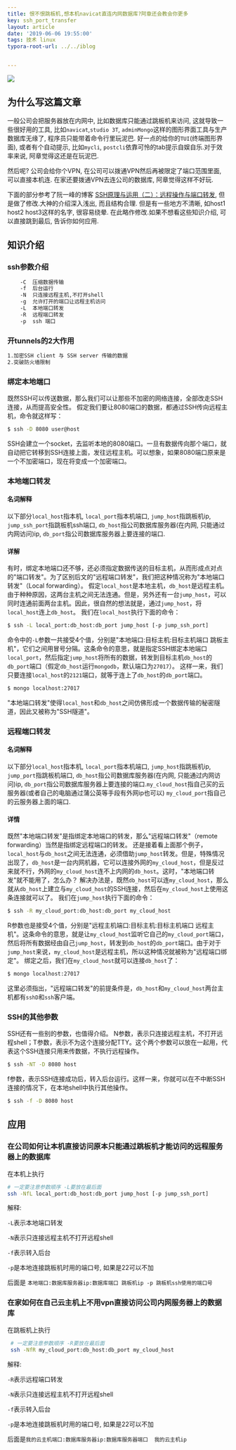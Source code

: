 ```yaml
---
title: 恨不恨跳板机,想本机navicat直连内网数据库?阿章还会教会你更多
key: ssh_port_transfer
layout: article
date: '2019-06-06 19:55:00'
tags: 技术 linux
typora-root-url: ../../iblog


---
```


![](http://psf4tlwcj.bkt.clouddn.com/img/20190606200306.png)

## 为什么写这篇文章

一般公司会把服务器放在内网中, 比如数据库只能通过跳板机来访问, 这就导致一些很好用的工具, 比如`navicat`,`studio 3T`, `adminMongo`这样的图形界面工具与生产数据库无缘了, 程序员只能带着命令行里玩泥巴. 好一点的给你的`TUI`(终端图形界面), 或者有个自动提示, 比如`mycli`, `postcli`依靠可怜的tab提示自娱自乐.对于效率来说, 阿章觉得这还是在玩泥巴.

然后呢? 公司会给你个VPN, 在公司可以拨通VPN然后再被限定了端口范围里面, 可以直接本机连. 在家还要拨通VPN去连公司的数据库, 阿章觉得这样不好玩.

下面的部分参考了阮一峰的博客 [SSH原理与运用（二）：远程操作与端口转发](http://www.ruanyifeng.com/blog/2011/12/ssh_port_forwarding.html),  但是做了修改.大神的介绍深入浅出, 而且结构合理. 但是有一些地方不清晰, 如host1  host2 host3这样的名字, 很容易绕晕. 在此略作修改.如果不想看这些知识介绍, 可以直接跳到最后, 告诉你如何应用.

## 知识介绍

### ssh参数介绍

```bash
    -C  压缩数据传输
    -f  后台运行
    -N  只连接远程主机,不打开shell
    -g  允许打开的端口让远程主机访问        
    -L  本地端口转发
    -R  远程端口转发
    -p  ssh 端口
```

### 开tunnels的2大作用

```bash
1.加密SSH client 与 SSH server 传输的数据
2.突破防火墙限制
```

### 绑定本地端口

既然SSH可以传送数据，那么我们可以让那些不加密的网络连接，全部改走SSH连接，从而提高安全性。 假定我们要让8080端口的数据，都通过SSH传向远程主机，命令就这样写：

```bash
$ ssh -D 8080 user@host
```

SSH会建立一个socket，去监听本地的8080端口。一旦有数据传向那个端口，就自动把它转移到SSH连接上面，发往远程主机。可以想象，如果8080端口原来是一个不加密端口，现在将变成一个加密端口。

### 本地端口转发

#### 名词解释

以下部分`local_host`指本机, `local_port`指本机端口, `jump_host`指跳板机ip, `jump_ssh_port`指跳板机ssh端口, `db_host`指公司数据库服务器(在内网, 只能通过内网访问)ip, `db_port`指公司数据库服务器上要连接的端口.

#### 详解

有时，绑定本地端口还不够，还必须指定数据传送的目标主机，从而形成点对点的"端口转发"。为了区别后文的"远程端口转发"，我们把这种情况称为"本地端口转发"（Local forwarding）。 假定`local_host`是本地主机，`db_host`是远程主机。由于种种原因，这两台主机之间无法连通。但是，另外还有一台`jump_host`，可以同时连通前面两台主机。因此，很自然的想法就是，通过`jump_host`，将`local_host`连上`db_host`。 我们在`local_host`执行下面的命令：

```bash
$ ssh -L local_port:db_host:db_port jump_host [-p jump_ssh_port]
```

命令中的`-L`参数一共接受4个值，分别是"本地端口:目标主机:目标主机端口  跳板主机"，它们之间用冒号分隔。这条命令的意思，就是指定SSH绑定本地端口`local_port`，然后指定`jump_host`将所有的数据，转发到目标主机`db_host`的`db_port`端口（假定`db_host`运行`mongodb`，默认端口为`27017`）。 这样一来，我们只要连接`local_host`的`2121`端口，就等于连上了`db_host`的`db_port`端口。

```bash
$ mongo localhost:27017
```

"本地端口转发"使得`local_host`和`db_host`之间仿佛形成一个数据传输的秘密隧道，因此又被称为"SSH隧道"。

### 远程端口转发

#### 名词解释

以下部分`local_host`指本机, `local_port`指本机端口, `jump_host`指跳板机ip, `jump_port`指跳板机端口, `db_host`指公司数据库服务器(在内网, 只能通过内网访问)ip, `db_port`指公司数据库服务器上要连接的端口.`my_cloud_host`指自己买的云服务器(或者自己的电脑通过蒲公英等手段有外网ip也可以) `my_cloud_port`指自己的云服务器上面的端口.

#### 详情

既然"本地端口转发"是指绑定本地端口的转发，那么"远程端口转发"（remote forwarding）当然是指绑定远程端口的转发。 还是接着看上面那个例子，`local_host`与`db_host`之间无法连通，必须借助`jump_host`转发。但是，特殊情况出现了，`db_host`是一台内网机器，它可以连接外网的`my_cloud_host`，但是反过来就不行，外网的`my_cloud_host`连不上内网的`db_host`。这时，"本地端口转发"就不能用了，怎么办？ 解决办法是，既然`db_host`可以连`my_cloud_host`，那么就从`db_host`上建立与`my_cloud_host`的SSH连接，然后在`my_cloud_host`上使用这条连接就可以了。 我们在`jump_host`执行下面的命令：

```bash
$ ssh -R my_cloud_port:db_host:db_port my_cloud_host
```

R参数也是接受4个值，分别是"远程主机端口:目标主机:目标主机端口 远程主机"。这条命令的意思，就是让`my_cloud_host`监听它自己的`my_cloud_port`端口，然后将所有数据经由自己`jump_host`，转发到`db_host`的`db_port`端口。由于对于`jump_host`来说，`my_cloud_host`是远程主机，所以这种情况就被称为"远程端口绑定"。 绑定之后，我们在`my_cloud_host`就可以连接`db_host`了：

```bash
$ mongo localhost:27017
```

这里必须指出，"远程端口转发"的前提条件是，`db_host`和`my_cloud_host`两台主机都有`sshD`和`ssh`客户端。

### SSH的其他参数

SSH还有一些别的参数，也值得介绍。 N参数，表示只连接远程主机，不打开远程shell；T参数，表示不为这个连接分配TTY。这个两个参数可以放在一起用，代表这个SSH连接只用来传数据，不执行远程操作。

```bash
$ ssh -NT -D 8080 host
```

f参数，表示SSH连接成功后，转入后台运行。这样一来，你就可以在不中断SSH连接的情况下，在本地shell中执行其他操作。

```bash
$ ssh -f -D 8080 host
```

## 应用

### 在公司如何让本机直接访问原本只能通过跳板机才能访问的远程服务器上的数据库

在本机上执行

```bash
# 一定要注意参数顺序 -L要放在最后面
ssh -NfL local_port:db_host:db_port jump_host [-p jump_ssh_port]
```

解释:

`-L`表示本地端口转发 

`-N`表示只连接远程主机不打开远程shell

 `-f`表示转入后台

 `-p`是本地连接跳板机时用的端口号, 如果是22可以不加

后面是 `本地端口:数据库服务器ip:数据库端口 跳板机ip -p 跳板机ssh使用的端口号`

### 在家如何在自己云主机上不用vpn直接访问公司内网服务器上的数据库

在跳板机上执行

```bash
 # 一定要注意参数顺序 -R要放在最后面
 ssh -NfR my_cloud_port:db_host:db_port my_cloud_host
```

解释:

`-R`表示远程端口转发 

`-N`表示只连接远程主机不打开远程shell

 `-f`表示转入后台

 `-p`是本地连接跳板机时用的端口号, 如果是22可以不加

后面是`我的云主机端口:数据库服务器ip:数据库服务器端口  我的云主机ip`